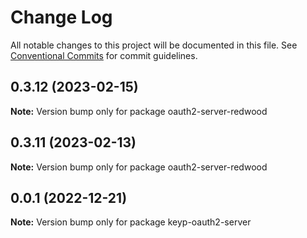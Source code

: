 # Change Log

All notable changes to this project will be documented in this file.
See [Conventional Commits](https://conventionalcommits.org) for commit guidelines.

## 0.3.12 (2023-02-15)

**Note:** Version bump only for package oauth2-server-redwood





## 0.3.11 (2023-02-13)

**Note:** Version bump only for package oauth2-server-redwood





## 0.0.1 (2022-12-21)

**Note:** Version bump only for package keyp-oauth2-server

